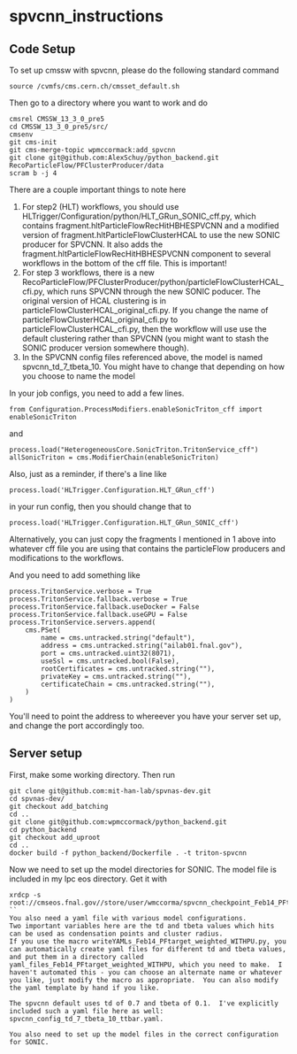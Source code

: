# spvcnn_instructions

## Code Setup

To set up cmssw with spvcnn, please do the following standard command

```
source /cvmfs/cms.cern.ch/cmsset_default.sh
```
Then go to a directory where you want to work and do
```
cmsrel CMSSW_13_3_0_pre5
cd CMSSW_13_3_0_pre5/src/
cmsenv
git cms-init
git cms-merge-topic wpmccormack:add_spvcnn
git clone git@github.com:AlexSchuy/python_backend.git RecoParticleFlow/PFClusterProducer/data
scram b -j 4
```

There are a couple important things to note here
1. For step2 (HLT) workflows, you should use HLTrigger/Configuration/python/HLT_GRun_SONIC_cff.py, which contains fragment.hltParticleFlowRecHitHBHESPVCNN and a modified version of fragment.hltParticleFlowClusterHCAL to use the new SONIC producer for SPVCNN.  It also adds the fragment.hltParticleFlowRecHitHBHESPVCNN component to several workflows in the bottom of the cff file.  This is important!
2. For step 3 workflows, there is a new RecoParticleFlow/PFClusterProducer/python/particleFlowClusterHCAL_cfi.py, which runs SPVCNN through the new SONIC poducer.  The original version of HCAL clustering is in particleFlowClusterHCAL_original_cfi.py.  If you change the name of particleFlowClusterHCAL_original_cfi.py to particleFlowClusterHCAL_cfi.py, then the workflow will use use the default clustering rather than SPVCNN (you might want to stash the SONIC producer version somewhere though).
3. In the SPVCNN config files referenced above, the model is named spvcnn_td_7_tbeta_10.  You might have to change that depending on how you choose to name the model

In your job configs, you need to add a few lines.
```
from Configuration.ProcessModifiers.enableSonicTriton_cff import enableSonicTriton
```
and
```
process.load("HeterogeneousCore.SonicTriton.TritonService_cff")
allSonicTriton = cms.ModifierChain(enableSonicTriton)
```
Also, just as a reminder, if there's a line like
```
process.load('HLTrigger.Configuration.HLT_GRun_cff')
```
in your run config, then you should change that to
```
process.load('HLTrigger.Configuration.HLT_GRun_SONIC_cff')
```
Alternatively, you can just copy the fragments I mentioned in 1 above into whatever cff file you are using that contains the particleFlow producers and modifications to the workflows.

And you need to add something like
```
process.TritonService.verbose = True
process.TritonService.fallback.verbose = True
process.TritonService.fallback.useDocker = False
process.TritonService.fallback.useGPU = False
process.TritonService.servers.append(
    cms.PSet(
        name = cms.untracked.string("default"),
        address = cms.untracked.string("ailab01.fnal.gov"),
        port = cms.untracked.uint32(8071),
        useSsl = cms.untracked.bool(False),
        rootCertificates = cms.untracked.string(""),
        privateKey = cms.untracked.string(""),
        certificateChain = cms.untracked.string(""),
    )
)
```
You'll need to point the address to whereever you have your server set up, and change the port accordingly too.


## Server setup

First, make some working directory.  Then run
```
git clone git@github.com:mit-han-lab/spvnas-dev.git
cd spvnas-dev/
git checkout add_batching
cd ..
git clone git@github.com:wpmccormack/python_backend.git
cd python_backend
git checkout add_uproot
cd ..
docker build -f python_backend/Dockerfile . -t triton-spvcnn
```

Now we need to set up the model directories for SONIC.
The model file is included in my lpc eos directory.  Get it with
```
xrdcp -s root://cmseos.fnal.gov//store/user/wmccorma/spvcnn_checkpoint_Feb14_PFtarget_weighted_WITHPU.pt
``
You also need a yaml file with various model configurations.
Two important variables here are the td and tbeta values which hits can be used as condensation points and cluster radius.
If you use the macro writeYAMLs_Feb14_PFtarget_weighted_WITHPU.py, you can automatically create yaml files for different td and tbeta values, and put them in a directory called yaml_files_Feb14_PFtarget_weighted_WITHPU, which you need to make.  I haven't automated this - you can choose an alternate name or whatever you like, just modify the macro as appropriate.  You can also modify the yaml template by hand if you like.

The spvcnn default uses td of 0.7 and tbeta of 0.1.  I've explicitly included such a yaml file here as well: spvcnn_config_td_7_tbeta_10_ttbar.yaml.

You also need to set up the model files in the correct configuration for SONIC.